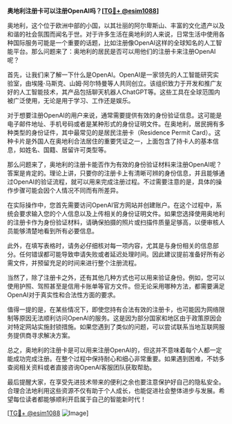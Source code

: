 **奥地利注册卡可以注册OpenAI吗？[[TG💪+ @esim1088](https://t.me/s/esim1088)]**

奥地利，这个位于欧洲中部的小国，以其壮丽的阿尔卑斯山、丰富的文化遗产以及和谐的社会氛围而闻名于世。对于许多生活在奥地利的人来说，日常生活中使用各种国际服务可能是一个重要的话题，比如注册像OpenAI这样的全球知名的人工智能平台。那么问题来了：奥地利的居民是否可以用他们的注册卡来注册OpenAI呢？

首先，让我们来了解一下什么是OpenAI。OpenAI是一家领先的人工智能研究实验室，由埃隆·马斯克、山姆·阿尔特曼等人共同创立。该组织致力于开发和推广友好的人工智能技术，其产品包括聊天机器人ChatGPT等。这些工具在全球范围内被广泛使用，无论是用于学习、工作还是娱乐。

对于想要注册OpenAI的用户来说，通常需要提供有效的身份验证信息。这可能是电子邮件地址、手机号码或者是某种形式的身份证明文件。在奥地利，居民拥有多种类型的身份证件，其中最常见的是居民注册卡（Residence Permit Card）。这种卡片是外国人在奥地利合法居住的重要凭证之一，上面包含了持卡人的基本信息，如姓名、国籍、居留许可类型等。

那么问题来了，奥地利的注册卡能否作为有效的身份验证材料来注册OpenAI呢？答案是肯定的。理论上讲，只要你的注册卡上有清晰可辨的身份信息，并且能够通过OpenAI的验证流程，就可以用来完成注册过程。不过需要注意的是，具体的操作步骤可能会因个人情况不同而有所差异。

在实际操作中，您首先需要访问OpenAI官方网站并创建账户。在这个过程中，系统会要求输入您的个人信息以及上传相关的身份证明文件。如果您选择使用奥地利的注册卡作为身份验证材料，请确保拍摄的照片或扫描件质量足够高，以便审核人员能够清楚地看到所有必要信息。

此外，在填写表格时，请务必仔细核对每一项内容，尤其是与身份相关的信息部分。任何错误都可能导致申请失败或者延迟处理时间。因此建议提前准备好所有必需文件，并预留充足的时间来进行整个注册流程。

当然了，除了注册卡之外，还有其他几种方式也可以用来验证身份。例如，您可以使用护照、驾照甚至是信用卡账单等官方文件。但无论采用哪种方法，都需要满足OpenAI对于真实性和合法性方面的要求。

值得一提的是，在某些情况下，即使您持有合法有效的注册卡，也可能因为网络限制等原因无法顺利访问OpenAI的服务。这是因为部分国家和地区由于政策原因会对特定网站实施封锁措施。如果您遇到了类似的问题，可以尝试联系当地互联网服务提供商寻求解决方案。

总之，奥地利的注册卡是可以用来注册OpenAI的，但这并不意味着每个人都一定能成功完成注册。在整个过程中保持耐心和细心非常重要。如果遇到困难，不妨多查阅相关资料或者直接咨询OpenAI客服团队获取帮助。

最后提醒大家，在享受先进技术带来的便利之余也要注意保护好自己的隐私安全。合理合法地利用这些资源不仅有助于个人成长，也能促进社会整体进步与发展。希望每位读者都能够顺利开启属于自己的智能新时代！

[[TG💪+ @esim1088](https://t.me/s/esim1088) ![Image](https://i.postimg.cc/4NQfJmqS/Snipaste-2025-05-13-00-14-12.png)]